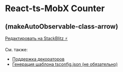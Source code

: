 # React-ts-MobX Counter

## (makeAutoObservable-class-arrow)

[Редактировать на StackBlitz ⚡️](https://stackblitz.com/edit/react-ts-zjf8ky)

См. также:

- [Поддержка декораторов](https://mobx.js.org/enabling-decorators.html)
- [Генерация шаблона tsconfig.json (не обязательно)](https://stackoverflow.com/questions/36916989/how-can-i-generate-a-tsconfig-json-file/64738972#64738972)
